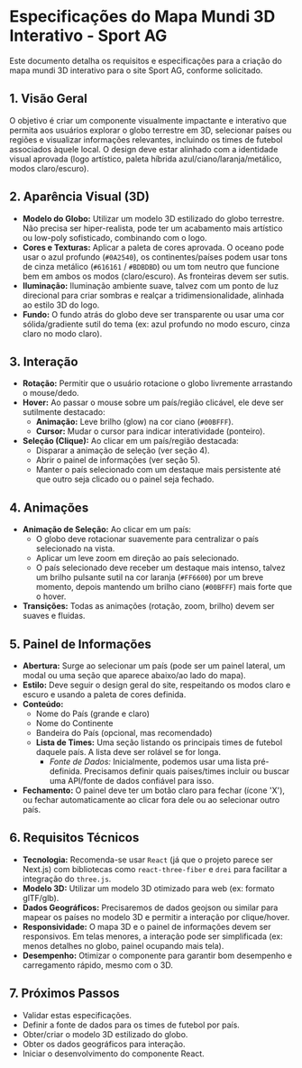 # Especificações do Mapa Mundi 3D Interativo - Sport AG

Este documento detalha os requisitos e especificações para a criação do mapa mundi 3D interativo para o site Sport AG, conforme solicitado.

## 1. Visão Geral

O objetivo é criar um componente visualmente impactante e interativo que permita aos usuários explorar o globo terrestre em 3D, selecionar países ou regiões e visualizar informações relevantes, incluindo os times de futebol associados àquele local. O design deve estar alinhado com a identidade visual aprovada (logo artístico, paleta híbrida azul/ciano/laranja/metálico, modos claro/escuro).

## 2. Aparência Visual (3D)

*   **Modelo do Globo:** Utilizar um modelo 3D estilizado do globo terrestre. Não precisa ser hiper-realista, pode ter um acabamento mais artístico ou low-poly sofisticado, combinando com o logo.
*   **Cores e Texturas:** Aplicar a paleta de cores aprovada. O oceano pode usar o azul profundo (`#0A2540`), os continentes/países podem usar tons de cinza metálico (`#616161` / `#BDBDBD`) ou um tom neutro que funcione bem em ambos os modos (claro/escuro). As fronteiras devem ser sutis.
*   **Iluminação:** Iluminação ambiente suave, talvez com um ponto de luz direcional para criar sombras e realçar a tridimensionalidade, alinhada ao estilo 3D do logo.
*   **Fundo:** O fundo atrás do globo deve ser transparente ou usar uma cor sólida/gradiente sutil do tema (ex: azul profundo no modo escuro, cinza claro no modo claro).

## 3. Interação

*   **Rotação:** Permitir que o usuário rotacione o globo livremente arrastando o mouse/dedo.
*   **Hover:** Ao passar o mouse sobre um país/região clicável, ele deve ser sutilmente destacado:
    *   **Animação:** Leve brilho (glow) na cor ciano (`#00BFFF`).
    *   **Cursor:** Mudar o cursor para indicar interatividade (ponteiro).
*   **Seleção (Clique):** Ao clicar em um país/região destacada:
    *   Disparar a animação de seleção (ver seção 4).
    *   Abrir o painel de informações (ver seção 5).
    *   Manter o país selecionado com um destaque mais persistente até que outro seja clicado ou o painel seja fechado.

## 4. Animações

*   **Animação de Seleção:** Ao clicar em um país:
    *   O globo deve rotacionar suavemente para centralizar o país selecionado na vista.
    *   Aplicar um leve zoom em direção ao país selecionado.
    *   O país selecionado deve receber um destaque mais intenso, talvez um brilho pulsante sutil na cor laranja (`#FF6600`) por um breve momento, depois mantendo um brilho ciano (`#00BFFF`) mais forte que o hover.
*   **Transições:** Todas as animações (rotação, zoom, brilho) devem ser suaves e fluidas.

## 5. Painel de Informações

*   **Abertura:** Surge ao selecionar um país (pode ser um painel lateral, um modal ou uma seção que aparece abaixo/ao lado do mapa).
*   **Estilo:** Deve seguir o design geral do site, respeitando os modos claro e escuro e usando a paleta de cores definida.
*   **Conteúdo:**
    *   Nome do País (grande e claro)
    *   Nome do Continente
    *   Bandeira do País (opcional, mas recomendado)
    *   **Lista de Times:** Uma seção listando os principais times de futebol daquele país. A lista deve ser rolável se for longa.
        *   *Fonte de Dados:* Inicialmente, podemos usar uma lista pré-definida. Precisamos definir quais países/times incluir ou buscar uma API/fonte de dados confiável para isso.
*   **Fechamento:** O painel deve ter um botão claro para fechar (ícone 'X'), ou fechar automaticamente ao clicar fora dele ou ao selecionar outro país.

## 6. Requisitos Técnicos

*   **Tecnologia:** Recomenda-se usar `React` (já que o projeto parece ser Next.js) com bibliotecas como `react-three-fiber` e `drei` para facilitar a integração do `three.js`.
*   **Modelo 3D:** Utilizar um modelo 3D otimizado para web (ex: formato glTF/glb).
*   **Dados Geográficos:** Precisaremos de dados geojson ou similar para mapear os países no modelo 3D e permitir a interação por clique/hover.
*   **Responsividade:** O mapa 3D e o painel de informações devem ser responsivos. Em telas menores, a interação pode ser simplificada (ex: menos detalhes no globo, painel ocupando mais tela).
*   **Desempenho:** Otimizar o componente para garantir bom desempenho e carregamento rápido, mesmo com o 3D.

## 7. Próximos Passos

*   Validar estas especificações.
*   Definir a fonte de dados para os times de futebol por país.
*   Obter/criar o modelo 3D estilizado do globo.
*   Obter os dados geográficos para interação.
*   Iniciar o desenvolvimento do componente React.
